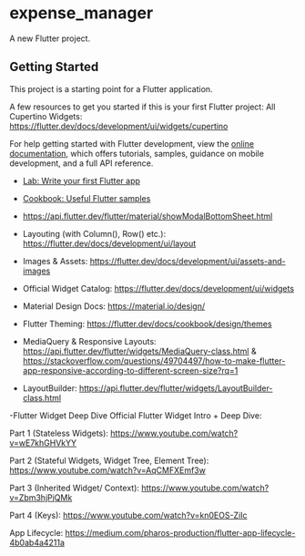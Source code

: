 # expense_manager

A new Flutter project.

## Getting Started

This project is a starting point for a Flutter application.

A few resources to get you started if this is your first Flutter project:
All Cupertino Widgets: https://flutter.dev/docs/development/ui/widgets/cupertino

For help getting started with Flutter development, view the
[online documentation](https://docs.flutter.dev/), which offers tutorials,
samples, guidance on mobile development, and a full API reference.


- [Lab: Write your first Flutter app](https://docs.flutter.dev/get-started/codelab)
- [Cookbook: Useful Flutter samples](https://docs.flutter.dev/cookbook)
- https://api.flutter.dev/flutter/material/showModalBottomSheet.html

- Layouting (with Column(), Row() etc.): https://flutter.dev/docs/development/ui/layout

- Images & Assets: https://flutter.dev/docs/development/ui/assets-and-images

- Official Widget Catalog: https://flutter.dev/docs/development/ui/widgets

- Material Design Docs: https://material.io/design/

- Flutter Theming: https://flutter.dev/docs/cookbook/design/themes


- MediaQuery & Responsive Layouts: https://api.flutter.dev/flutter/widgets/MediaQuery-class.html & https://stackoverflow.com/questions/49704497/how-to-make-flutter-app-responsive-according-to-different-screen-size?rq=1

- LayoutBuilder: https://api.flutter.dev/flutter/widgets/LayoutBuilder-class.html

-Flutter Widget Deep Dive
Official Flutter Widget Intro + Deep Dive:

Part 1 (Stateless Widgets): https://www.youtube.com/watch?v=wE7khGHVkYY

Part 2 (Stateful Widgets, Widget Tree, Element Tree): https://www.youtube.com/watch?v=AqCMFXEmf3w

Part 3 (Inherited Widget/ Context): https://www.youtube.com/watch?v=Zbm3hjPjQMk

Part 4 (Keys): https://www.youtube.com/watch?v=kn0EOS-ZiIc

App Lifecycle: https://medium.com/pharos-production/flutter-app-lifecycle-4b0ab4a4211a